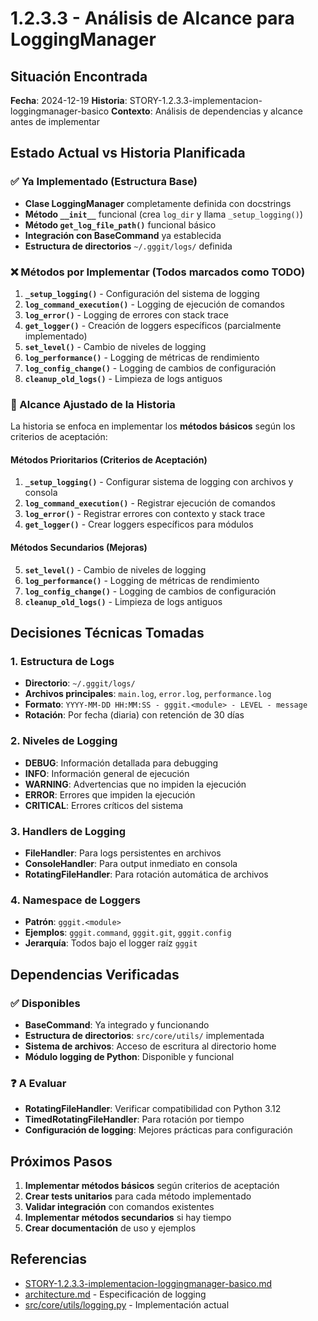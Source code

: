 # 1.2.3.3 - Análisis de Alcance para LoggingManager

## Situación Encontrada

**Fecha**: 2024-12-19
**Historia**: STORY-1.2.3.3-implementacion-loggingmanager-basico
**Contexto**: Análisis de dependencias y alcance antes de implementar

## Estado Actual vs Historia Planificada

### ✅ Ya Implementado (Estructura Base)
- **Clase LoggingManager** completamente definida con docstrings
- **Método `__init__`** funcional (crea `log_dir` y llama `_setup_logging()`)
- **Método `get_log_file_path()`** funcional básico
- **Integración con BaseCommand** ya establecida
- **Estructura de directorios** `~/.gggit/logs/` definida

### ❌ Métodos por Implementar (Todos marcados como TODO)
1. **`_setup_logging()`** - Configuración del sistema de logging
2. **`log_command_execution()`** - Logging de ejecución de comandos
3. **`log_error()`** - Logging de errores con stack trace
4. **`get_logger()`** - Creación de loggers específicos (parcialmente implementado)
5. **`set_level()`** - Cambio de niveles de logging
6. **`log_performance()`** - Logging de métricas de rendimiento
7. **`log_config_change()`** - Logging de cambios de configuración
8. **`cleanup_old_logs()`** - Limpieza de logs antiguos

### 🎯 Alcance Ajustado de la Historia

La historia se enfoca en implementar los **métodos básicos** según los criterios de aceptación:

#### **Métodos Prioritarios (Criterios de Aceptación)**
1. **`_setup_logging()`** - Configurar sistema de logging con archivos y consola
2. **`log_command_execution()`** - Registrar ejecución de comandos
3. **`log_error()`** - Registrar errores con contexto y stack trace
4. **`get_logger()`** - Crear loggers específicos para módulos

#### **Métodos Secundarios (Mejoras)**
5. **`set_level()`** - Cambio de niveles de logging
6. **`log_performance()`** - Logging de métricas de rendimiento
7. **`log_config_change()`** - Logging de cambios de configuración
8. **`cleanup_old_logs()`** - Limpieza de logs antiguos

## Decisiones Técnicas Tomadas

### 1. **Estructura de Logs**
- **Directorio**: `~/.gggit/logs/`
- **Archivos principales**: `main.log`, `error.log`, `performance.log`
- **Formato**: `YYYY-MM-DD HH:MM:SS - gggit.<module> - LEVEL - message`
- **Rotación**: Por fecha (diaria) con retención de 30 días

### 2. **Niveles de Logging**
- **DEBUG**: Información detallada para debugging
- **INFO**: Información general de ejecución
- **WARNING**: Advertencias que no impiden la ejecución
- **ERROR**: Errores que impiden la ejecución
- **CRITICAL**: Errores críticos del sistema

### 3. **Handlers de Logging**
- **FileHandler**: Para logs persistentes en archivos
- **ConsoleHandler**: Para output inmediato en consola
- **RotatingFileHandler**: Para rotación automática de archivos

### 4. **Namespace de Loggers**
- **Patrón**: `gggit.<module>`
- **Ejemplos**: `gggit.command`, `gggit.git`, `gggit.config`
- **Jerarquía**: Todos bajo el logger raíz `gggit`

## Dependencias Verificadas

### ✅ Disponibles
- **BaseCommand**: Ya integrado y funcionando
- **Estructura de directorios**: `src/core/utils/` implementada
- **Sistema de archivos**: Acceso de escritura al directorio home
- **Módulo logging de Python**: Disponible y funcional

### ❓ A Evaluar
- **RotatingFileHandler**: Verificar compatibilidad con Python 3.12
- **TimedRotatingFileHandler**: Para rotación por tiempo
- **Configuración de logging**: Mejores prácticas para configuración

## Próximos Pasos

1. **Implementar métodos básicos** según criterios de aceptación
2. **Crear tests unitarios** para cada método implementado
3. **Validar integración** con comandos existentes
4. **Implementar métodos secundarios** si hay tiempo
5. **Crear documentación** de uso y ejemplos

## Referencias

- [STORY-1.2.3.3-implementacion-loggingmanager-basico.md](../planning/iniciatives/INI-1-adopcion-vibedoc-gggit/epics/EPIC-1.2-adecuacion-codigo-arquitectura/stories/STORY-1.2.3.3-implementacion-loggingmanager-basico.md)
- [architecture.md](../architecture.md) - Especificación de logging
- [src/core/utils/logging.py](../../src/core/utils/logging.py) - Implementación actual
